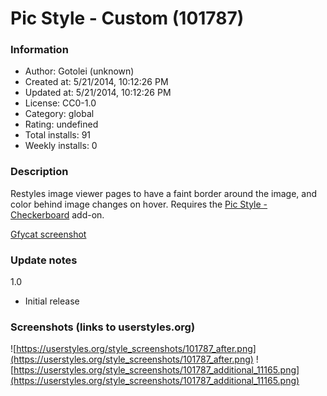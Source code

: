 # Pic Style - Custom (101787)

### Information
- Author: Gotolei (unknown)
- Created at: 5/21/2014, 10:12:26 PM
- Updated at: 5/21/2014, 10:12:26 PM
- License: CC0-1.0
- Category: global
- Rating: undefined
- Total installs: 91
- Weekly installs: 0


### Description
Restyles image viewer pages to have a faint border around the image, and color behind image changes on hover.
Requires the <a href="https://addons.mozilla.org/en-US/firefox/addon/pic-style-checkerboard/">Pic Style - Checkerboard</a> add-on.

<a href="http://gfycat.com/SoupyZestyChimneyswift">Gfycat screenshot</a>

### Update notes
1.0
- Initial release

### Screenshots (links to userstyles.org)
![https://userstyles.org/style_screenshots/101787_after.png](https://userstyles.org/style_screenshots/101787_after.png)
![https://userstyles.org/style_screenshots/101787_additional_11165.png](https://userstyles.org/style_screenshots/101787_additional_11165.png)

